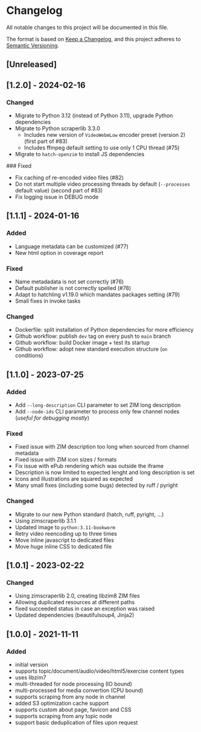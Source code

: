 # Changelog

All notable changes to this project will be documented in this file.

The format is based on [Keep a Changelog](https://keepachangelog.com/en/1.0.0/),
and this project adheres to [Semantic Versioning](https://semver.org/spec/v2.0.0.html).

## [Unreleased]

## [1.2.0] - 2024-02-16

### Changed

- Migrate to Python 3.12 (instead of Python 3.11), upgrade Python dependencies
- Migrate to Python scraperlib 3.3.0
  - Includes new version of `VideoWebmLow` encoder preset (version 2) (first part of #83)
  - Includes ffmpeg default setting to use only 1 CPU thread (#75)
- Migrate to `hatch-openzim` to install JS dependencies

### Fixed

- Fix caching of re-encoded video files (#82)
- Do not start multiple video processing threads by default (`--processes` default value) (second part of #83)
- Fix logging issue in DEBUG mode

## [1.1.1] - 2024-01-16

### Added

- Language metadata can be customized (#77)
- New html option in coverage report

### Fixed

- Name metadadata is not set correctly (#76)
- Default publisher is not correctly spelled (#78)
- Adapt to hatchling v1.19.0 which mandates packages setting (#79)
- Small fixes in invoke tasks

### Changed

- Dockerfile: split installation of Python dependencies for more efficiency
- Github workflow: publish `dev` tag on every push to `main` branch
- Github workflow: build Docker image + test its startup
- Github workflow: adopt new standard execution structure (`on` conditions)

## [1.1.0] - 2023-07-25

### Added

- Add `--long-description` CLI parameter to set ZIM long description
- Add `--node-ids` CLI parameter to process only few channel nodes (_useful for debugging mostly_)

### Fixed

- Fixed issue with ZIM description too long when sourced from channel metadata
- Fixed issue with ZIM icon sizes / formats
- Fix issue with ePub rendering which was outside the iframe
- Description is now limited to expected lenght and long description is set
- Icons and illustrations are squared as expected
- Many small fixes (including some bugs) detected by ruff / pyright

### Changed

- Migrate to our new Python standard (hatch, ruff, pyright, ...)
- Using zimscraperlib 3.1.1
- Updated image to `python:3.11-bookworm`
- Retry video reencoding up to three times
- Move inline javascript to dedicated files
- Move huge inline CSS to dedicated file

## [1.0.1] - 2023-02-22

### Changed

- Using zimscraperlib 2.0, creating libzim8 ZIM files
- Allowing duplicated resources at different paths
- fixed succeeded status in case an exception was raised
- Updated dependencies (beautifulsoup4, Jinja2)

## [1.0.0] - 2021-11-11

### Added

- initial version
- supports topic/document/audio/video/html5/exercise content types
- uses libzim7
- multi-threaded for node processing (IO bound)
- multi-processed for media convertion (CPU bound)
- supports scraping from any node in channel
- added S3 optimization cache support
- supports custom about page, favicon and CSS
- supports scraping from any topic node
- support basic deduplication of files upon request
